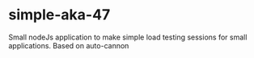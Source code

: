 # simple-aka-47
Small nodeJs application to make simple load testing sessions for small applications. Based on auto-cannon
